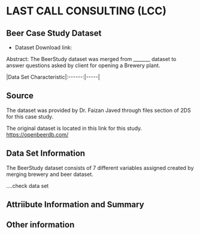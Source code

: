 # LAST CALL CONSULTING (LCC)

## Beer Case Study Dataset

* Dataset Download link:


Abstract:  The BeerStudy dataset was merged from _______ dataset to answer questions asked by client for opening a Brewery plant.

 |Data Set Characteristic|:------:|-----|

## Source

The dataset was provided by Dr. Faizan Javed through files section of 2DS for this case study. 

The original dataset is located in this link for this study. https://openbeerdb.com/


## Data Set Information

The BeerStudy dataset consists of 7 different variables assigned created by merging brewery and beer dataset. 


….check data set


## Attriibute Information and Summary




## Other information
